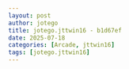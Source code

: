 ```yaml
---
layout: post
author: jotego
title: jotego.jttwin16 - b1d67ef
date: 2025-07-18
categories: [Arcade, jttwin16]
tags: [jotego.jttwin16]
---
```


